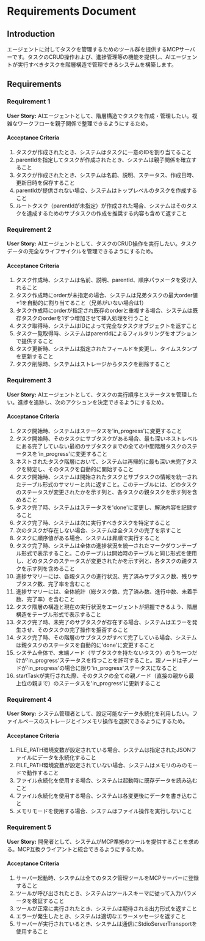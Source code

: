 # Requirements Document

## Introduction

エージェントに対してタスクを管理するためのツール群を提供するMCPサーバーです。タスクのCRUD操作および、進捗管理等の機能を提供し、AIエージェントが実行すべきタスクを階層構造で管理できるシステムを構築します。

## Requirements

### Requirement 1

**User Story:** AIエージェントとして、階層構造でタスクを作成・管理したい。複雑なワークフローを親子関係で整理できるようにするため。

#### Acceptance Criteria

1. タスクが作成されたとき、システムはタスクに一意のIDを割り当てること
2. parentIdを指定してタスクが作成されたとき、システムは親子関係を確立すること
3. タスクが作成されたとき、システムは名前、説明、ステータス、作成日時、更新日時を保存すること
4. parentIdが提供されない場合、システムはトップレベルのタスクを作成すること
5. ルートタスク（parentIdが未指定）が作成された場合、システムはそのタスクを達成するためのサブタスクの作成を推奨する内容も含めて返すこと

### Requirement 2

**User Story:** AIエージェントとして、タスクのCRUD操作を実行したい。タスクデータの完全なライフサイクルを管理できるようにするため。

#### Acceptance Criteria

1. タスク作成時、システムは名前、説明、parentId、順序パラメータを受け入れること
2. タスク作成時にorderが未指定の場合、システムは兄弟タスクの最大order値+1を自動的に割り当てること（兄弟がいない場合は1）
3. タスク作成時にorderが指定され既存のorderと重複する場合、システムは既存タスクのorderを1ずつ増加させて挿入処理を行うこと
4. タスク取得時、システムはIDによって完全なタスクオブジェクトを返すこと
5. タスク一覧取得時、システムはparentIdによるフィルタリングをオプションで提供すること
6. タスク更新時、システムは指定されたフィールドを変更し、タイムスタンプを更新すること
7. タスク削除時、システムはストレージからタスクを削除すること

### Requirement 3

**User Story:** AIエージェントとして、タスクの実行順序とステータスを管理したい。進捗を追跡し、次のアクションを決定できるようにするため。

#### Acceptance Criteria

1. タスク開始時、システムはステータスを'in_progress'に変更すること
2. タスク開始時、そのタスクにサブタスクがある場合、最も深いネストレベルにある完了していない最初のサブタスクまでの全ての中間階層タスクのステータスを'in_progress'に変更すること
3. ネストされたタスク階層において、システムは再帰的に最も深い未完了タスクを特定し、そのタスクを自動的に開始すること
4. タスク開始時、システムは開始されたタスクとサブタスクの情報を統一されたテーブル形式のサマリーと共に返すこと。このテーブルには、どのタスクのステータスが変更されたかを示す列と、各タスクの親タスクを示す列を含めること
5. タスク完了時、システムはステータスを'done'に変更し、解決内容を記録すること
6. タスク完了時、システムは次に実行すべきタスクを特定すること
7. 次のタスクが存在しない場合、システムは全タスクの完了を示すこと
8. タスクに順序値がある場合、システムは昇順で実行すること
9. タスク完了時、システムは全体の進捗状況を統一されたマークダウンテーブル形式で表示すること。このテーブルは開始時のテーブルと同じ形式を使用し、どのタスクのステータスが変更されたかを示す列と、各タスクの親タスクを示す列を含めること
10. 進捗サマリーには、各親タスクの進行状況、完了済みサブタスク数、残りサブタスク数、完了率を含むこと
11. 進捗サマリーには、全体統計（総タスク数、完了済み数、進行中数、未着手数、完了率）を含むこと
12. タスク階層の構造と現在の実行状況をエージェントが把握できるよう、階層構造をテーブル形式で表示すること
13. タスク完了時、未完了のサブタスクが存在する場合、システムはエラーを発生させ、そのタスクの完了操作を拒否すること
14. タスク完了時、その階層のサブタスクがすべて完了している場合、システムは親タスクのステータスを自動的に'done'に変更すること
15. システム全体で、末端ノード（サブタスクを持たないタスク）のうち一つだけが'in_progress'ステータスを持つことを許可すること。親ノードは子ノードが'in_progress'の場合に限り'in_progress'ステータスになること
16. startTaskが実行された際、そのタスクの全ての親ノード（直接の親から最上位の親まで）のステータスを'in_progress'に更新すること

### Requirement 4

**User Story:** システム管理者として、設定可能なデータ永続化を利用したい。ファイルベースのストレージとインメモリ操作を選択できるようにするため。

#### Acceptance Criteria

1. FILE_PATH環境変数が設定されている場合、システムは指定されたJSONファイルにデータを永続化すること
2. FILE_PATH環境変数が設定されていない場合、システムはメモリのみのモードで動作すること
3. ファイル永続化を使用する場合、システムは起動時に既存データを読み込むこと
4. ファイル永続化を使用する場合、システムは各変更後にデータを書き込むこと
5. メモリモードを使用する場合、システムはファイル操作を実行しないこと

### Requirement 5

**User Story:** 開発者として、システムがMCP準拠のツールを提供することを求める。MCP互換クライアントと統合できるようにするため。

#### Acceptance Criteria

1. サーバー起動時、システムは全てのタスク管理ツールをMCPサーバーに登録すること
2. ツールが呼び出されたとき、システムはツールスキーマに従って入力パラメータを検証すること
3. ツールが正常に実行されたとき、システムは期待される出力形式を返すこと
4. エラーが発生したとき、システムは適切なエラーメッセージを返すこと
5. サーバーが実行されているとき、システムは通信にStdioServerTransportを使用すること
